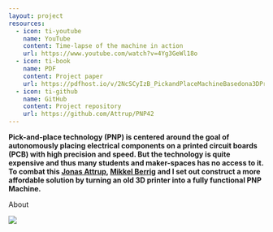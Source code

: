 ```yaml
---
layout: project
resources:
  - icon: ti-youtube
    name: YouTube
    content: Time-lapse of the machine in action
    url: https://www.youtube.com/watch?v=4Yg3GeWl18o
  - icon: ti-book
    name: PDF
    content: Project paper
    url: https://pdfhost.io/v/2NcSCyIzB_PickandPlaceMachineBasedona3DPrinterPaper
  - icon: ti-github
    name: GitHub
    content: Project repository
    url: https://github.com/Attrup/PNP42
---
```


**Pick-and-place technology (PNP) is centered around the goal of autonomously placing electrical components on a printed circuit boards (PCB) with high precision and speed. But the technology is quite expensive and thus many students and maker-spaces has no access to it. To combat this [Jonas Attrup](https://github.com/Attrup), [Mikkel Berrig](https://github.com/mikkelBerrig) and I set out construct a more affordable solution by turning an old 3D printer into a fully functional PNP Machine.**
    
About

<img src="{{ site.baseurl }}/assets/images/projects/pnp_pcb.jpg" class="img-fluid w-100 rounded">
